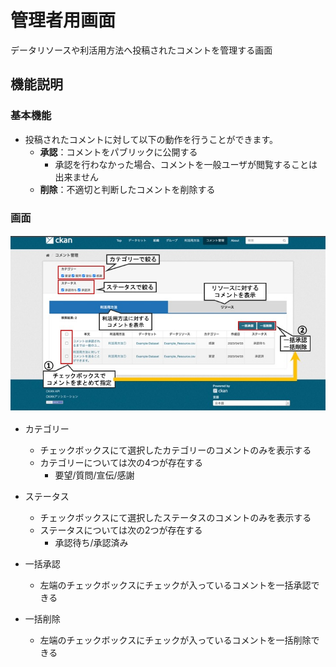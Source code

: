 # 管理者用画面

データリソースや利活用方法へ投稿されたコメントを管理する画面

## 機能説明

### 基本機能

* 投稿されたコメントに対して以下の動作を行うことができます。
  * **承認**：コメントをパブリックに公開する
    * 承認を行わなかった場合、コメントを一般ユーザが閲覧することは出来ません
  * **削除**：不適切と判断したコメントを削除する

### 画面

![管理者用画面イメージ](../assets/admin_comments_image.jpg)

* カテゴリー
  * チェックボックスにて選択したカテゴリーのコメントのみを表示する
  * カテゴリーについては次の4つが存在する
    * 要望/質問/宣伝/感謝

* ステータス
  * チェックボックスにて選択したステータスのコメントのみを表示する
  * ステータスについては次の2つが存在する
    * 承認待ち/承認済み

* 一括承認
  * 左端のチェックボックスにチェックが入っているコメントを一括承認できる

* 一括削除
  * 左端のチェックボックスにチェックが入っているコメントを一括削除できる
